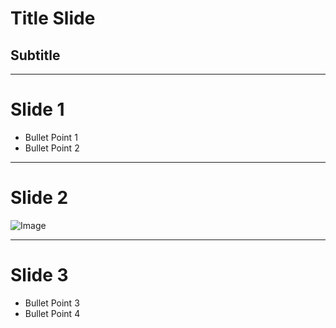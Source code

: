 # Title Slide
## Subtitle

--- 

# Slide 1
- Bullet Point 1
- Bullet Point 2

--- 

# Slide 2
![Image](https://example.com/image.jpg)

--- 

# Slide 3
- Bullet Point 3
- Bullet Point 4